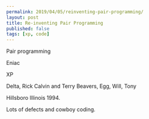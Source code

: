 ```yaml
---
permalink: 2019/04/05/reinventing-pair-programming/
layout: post
title: Re-inventing Pair Programming
published: false
tags: [xp, code]
---
```


Pair programming

Eniac

XP

Delta, Rick Calvin and Terry Beavers, Egg, Will, Tony

Hillsboro Illinois 1994.

Lots of defects and cowboy coding.
